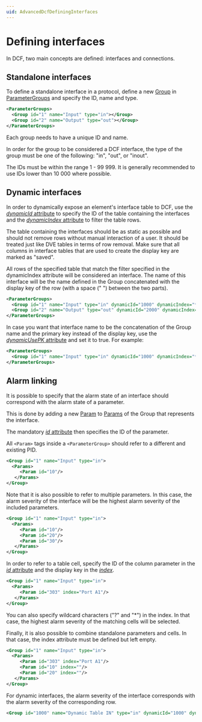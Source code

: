 ```yaml
---
uid: AdvancedDcfDefiningInterfaces
---
```


# Defining interfaces

In DCF, two main concepts are defined: interfaces and connections.

## Standalone interfaces

To define a standalone interface in a protocol, define a new [Group](xref:Protocol.ParameterGroups.Group) in [ParameterGroups](xref:Protocol.ParameterGroups) and specify the ID, name and type.

```xml
<ParameterGroups>
  <Group id="1" name="Input" type="in"></Group>
  <Group id="2" name="Output" type="out"></Group>
</ParameterGroups>
```

Each group needs to have a unique ID and name.

In order for the group to be considered a DCF interface, the type of the group must be one of the following: "in", "out", or "inout".

The IDs must be within the range 1 - 99 999. It is generally recommended to use IDs lower than 10 000 where possible.

## Dynamic interfaces

In order to dynamically expose an element's interface table to DCF, use the [*dynamicId* attribute](xref:Protocol.ParameterGroups.Group-dynamicId) to specify the ID of the table containing the interfaces and the [*dynamicIndex* attribute](xref:Protocol.ParameterGroups.Group-dynamicIndex) to filter the table rows.

The table containing the interfaces should be as static as possible and should not remove rows without manual interaction of a user. It should be treated just like DVE tables in terms of row removal. Make sure that all columns in interface tables that are used to create the display key are marked as "saved".

All rows of the specified table that match the filter specified in the dynamicIndex attribute will be considered an interface. The name of this interface will be the name defined in the Group concatenated with the display key of the row (with a space (" ") between the two parts).

```xml
<ParameterGroups>
  <Group id="1" name="Input" type="in" dynamicId="1000" dynamicIndex="*"></Group>
  <Group id="2" name="Output" type="out" dynamicId="2000" dynamicIndex="*"></Group>
</ParameterGroups>
```

In case you want that interface name to be the concatenation of the Group name and the primary key instead of the display key, use the [*dynamicUsePK* attribute](xref:Protocol.ParameterGroups.Group-dynamicUsePK) and set it to true. For example:

```xml
<ParameterGroups>
  <Group id="1" name="Input" type="in" dynamicId="1000" dynamicIndex="*" dynamicUsePK="true"></Group>
</ParameterGroups>
```

## Alarm linking

It is possible to specify that the alarm state of an interface should correspond with the alarm state of a parameter.

This is done by adding a new [Param](xref:Protocol.ParameterGroups.Group.Params.Param) to [Params](xref:Protocol.ParameterGroups.Group.Params) of the Group that represents the interface.

The mandatory [*id* attribute](xref:Protocol.ParameterGroups.Group.Params.Param-id) then specifies the ID of the parameter.

All `<Param>` tags inside a `<ParameterGroup>` should refer to a different and existing PID.

```xml
<Group id="1" name="Input" type="in">
  <Params>
     <Param id="10"/>
   </Params>
</Group>
```

Note that it is also possible to refer to multiple parameters. In this case, the alarm severity of the interface will be the highest alarm severity of the included parameters.

```xml
<Group id="1" name="Input" type="in">
  <Params>
     <Param id="10"/>
     <Param id="20"/>
     <Param id="30"/>
   </Params>
</Group>
```

In order to refer to a table cell, specify the ID of the column parameter in the [*id* attribute](xref:Protocol.ParameterGroups.Group.Params.Param-id) and the display key in the [*index*](xref:Protocol.ParameterGroups.Group.Params.Param-index).

```xml
<Group id="1" name="Input" type="in">
  <Params>
     <Param id="303" index="Port A1"/>
   </Params>
</Group>
```

You can also specify wildcard characters ("?" and "*") in the index. In that case, the highest alarm severity of the matching cells will be selected.

Finally, it is also possible to combine standalone parameters and cells. In that case, the index attribute must be defined but left empty.

```xml
<Group id="1" name="Input" type="in">
  <Params>
     <Param id="303" index="Port A1"/>
     <Param id="10" index=""/>
     <Param id="20" index=""/>
   </Params>
</Group>
```

For dynamic interfaces, the alarm severity of the interface corresponds with the alarm severity of the corresponding row.

```xml
<Group id="1000" name="Dynamic Table IN" type="in" dynamicId="1000" dynamicIndex="I_*"/>
```

